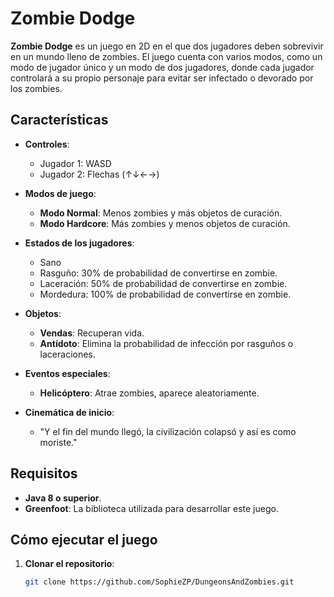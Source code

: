 # Zombie Dodge

**Zombie Dodge** es un juego en 2D en el que dos jugadores deben sobrevivir en un mundo lleno de zombies. El juego cuenta con varios modos, como un modo de jugador único y un modo de dos jugadores, donde cada jugador controlará a su propio personaje para evitar ser infectado o devorado por los zombies.

## Características

- **Controles**:
  - Jugador 1: WASD
  - Jugador 2: Flechas (↑↓←→)
  
- **Modos de juego**:
  - **Modo Normal**: Menos zombies y más objetos de curación.
  - **Modo Hardcore**: Más zombies y menos objetos de curación.

- **Estados de los jugadores**:
  - Sano
  - Rasguño: 30% de probabilidad de convertirse en zombie.
  - Laceración: 50% de probabilidad de convertirse en zombie.
  - Mordedura: 100% de probabilidad de convertirse en zombie.

- **Objetos**:
  - **Vendas**: Recuperan vida.
  - **Antídoto**: Elimina la probabilidad de infección por rasguños o laceraciones.

- **Eventos especiales**:
  - **Helicóptero**: Atrae zombies, aparece aleatoriamente.
  
- **Cinemática de inicio**:
  - "Y el fin del mundo llegó, la civilización colapsó y así es como moriste."

## Requisitos

- **Java 8 o superior**.
- **Greenfoot**: La biblioteca utilizada para desarrollar este juego.

## Cómo ejecutar el juego

1. **Clonar el repositorio**:
   
   ```bash
   git clone https://github.com/SophieZP/DungeonsAndZombies.git

